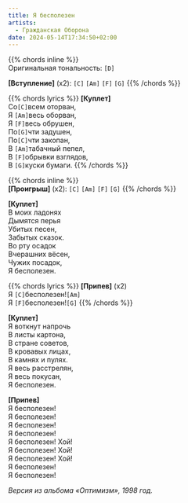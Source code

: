 ```yaml
---
title: Я бесполезен
artists: 
  - Гражданская Оборона
date: 2024-05-14T17:34:50+02:00
---
```


{{% chords inline %}}  
Оригинальная тональность: `[D]`
  
**[Вступление]** (х2): `[C]` `[Am]` `[F]` `[G]`
{{% /chords %}}

{{% chords lyrics %}}
**[Куплет]**  
Со`[C]`всем оторван,  
Я `[Am]`весь оборван,  
Я `[F]`весь обрушен,  
По`[G]`чти задушен,  
По`[C]`чти закопан,  
В `[Am]`табачный пепел,  
В `[F]`обрывки взглядов,  
В `[G]`куски бумаги.
{{% /chords %}}

{{% chords inline %}}  
**[Проигрыш]** (x2): `[C]` `[Am]` `[F]` `[G]`
{{% /chords %}}

**[Куплет]**  
В моих ладонях  
Дымятся перья  
Убитых песен,  
Забытых сказок.  
Во рту осадок  
Вчерашних вёсен,  
Чужих посадок,  
Я бесполезен.

{{% chords lyrics %}}
**[Припев]** (x2)  
Я `[C]`бесполезен!`[Am]`  
Я `[F]`бесполезен!`[G]`
{{% /chords %}}

**[Куплет]**  
Я воткнут напрочь  
В листы картона,  
В стране советов,  
В кровавых лицах,  
В камнях и пулях.  
Я весь расстрелян,  
Я весь покусан,  
Я бесполезен.

**[Припев]**  
Я бесполезен!  
Я бесполезен!  
Я бесполезен!  
Я бесполезен!  
Я бесполезен! Хой!  
Я бесполезен! Хой!  
Я бесполезен! Хой!  
Я бесполезен!  
Я бесполезен!

_Версия из альбома «Оптимизм», 1998 год._
